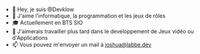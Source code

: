 - 👋 Hey, je suis @Devklow
- 👀 J'aime l'informatique, la programmation et les jeux de rôles
- 🎓 Actuellement en BTS SIO
- 🏡 J'aimerais travailler plus tard dans le developpement de Jeux vidéo ou d'Applications
- 📫 Vous pouvez m'envoyer un mail à joshua@labbe.dev

<!---
Devklow/Devklow is a ✨ special ✨ repository because its `README.md` (this file) appears on your GitHub profile.
You can click the Preview link to take a look at your changes.
--->
